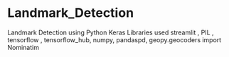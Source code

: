 # Landmark_Detection

Landmark Detection using Python Keras
Libraries used
streamlit ,
PIL ,
tensorflow ,
tensorflow_hub,
numpy,
pandaspd,
geopy.geocoders import Nominatim
